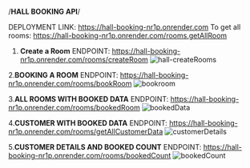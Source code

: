 /******HALL BOOKING API******/

DEPLOYMENT LINK: https://hall-booking-nr1p.onrender.com
To get all rooms:
https://hall-booking-nr1p.onrender.com/rooms.getAllRoom

1. ****Create a Room****
ENDPOINT:  https://hall-booking-nr1p.onrender.com/rooms/createRoom
![hall-createRooms](https://github.com/deepa0101/hall-booking/assets/66421923/92bc121f-37d1-4f6f-bde2-906a2ff806e0)

2.****BOOKING A ROOM****
ENDPOINT:  https://hall-booking-nr1p.onrender.com/rooms/bookRoom
![bookroom](https://github.com/deepa0101/hall-booking/assets/66421923/824b3e0a-e5a5-4bbe-9c59-b7a3c095b143)


3.****ALL ROOMS WITH BOOKED DATA****
ENDPOINT:  https://hall-booking-nr1p.onrender.com/rooms/bookedRoom
![bookedData](https://github.com/deepa0101/hall-booking/assets/66421923/3928448d-b9e8-4def-a45e-a59fef83cd30)



4.****CUSTOMER WITH BOOKED DATA****
ENDPOINT:  https://hall-booking-nr1p.onrender.com/rooms/getAllCustomerData
![customerDetails](https://github.com/deepa0101/hall-booking/assets/66421923/15f31c10-5760-436e-b03a-6f96a3598ec1)


5.****CUSTOMER DETAILS AND BOOKED COUNT****
ENDPOINT:  https://hall-booking-nr1p.onrender.com/rooms/bookedCount
![bookedCount](https://github.com/deepa0101/hall-booking/assets/66421923/2843bf2b-988a-4e6d-b1a7-c8578a92c9e4)
